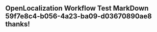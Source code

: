 <properties
ms.topic="hero-topic1"
ms.test1="hero-topic"
ms.test2="test"/>

## OpenLocalization Workflow Test MarkDown 59f7e8c4-b056-4a23-ba09-d03670890ae8 thanks!
